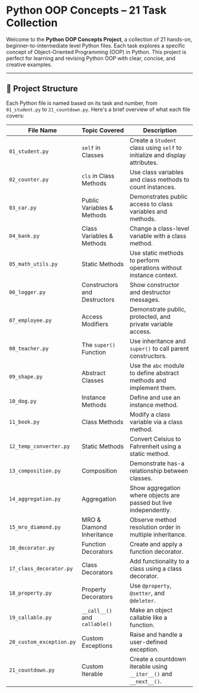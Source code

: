 #  Python OOP Concepts – 21 Task Collection

Welcome to the **Python OOP Concepts Project**, a collection of 21 hands-on, beginner-to-intermediate level Python files. Each task explores a specific concept of Object-Oriented Programming (OOP) in Python. This project is perfect for learning and revising Python OOP with clear, concise, and creative examples.

---

## 📂 Project Structure

Each Python file is named based on its task and number, from `01_student.py` to `21_countdown.py`. Here's a brief overview of what each file covers:

| File Name              | Topic Covered                          | Description                                                                 |
|------------------------|----------------------------------------|-----------------------------------------------------------------------------|
| `01_student.py`        | `self` in Classes                      | Create a `Student` class using `self` to initialize and display attributes. |
| `02_counter.py`        | `cls` in Class Methods                 | Use class variables and class methods to count instances.                   |
| `03_car.py`            | Public Variables & Methods             | Demonstrates public access to class variables and methods.                  |
| `04_bank.py`           | Class Variables & Methods              | Change a class-level variable with a class method.                          |
| `05_math_utils.py`     | Static Methods                         | Use static methods to perform operations without instance context.          |
| `06_logger.py`         | Constructors and Destructors           | Show constructor and destructor messages.                                   |
| `07_employee.py`       | Access Modifiers                       | Demonstrate public, protected, and private variable access.                 |
| `08_teacher.py`        | The `super()` Function                 | Use inheritance and `super()` to call parent constructors.                  |
| `09_shape.py`          | Abstract Classes                       | Use the `abc` module to define abstract methods and implement them.         |
| `10_dog.py`            | Instance Methods                       | Define and use an instance method.                                          |
| `11_book.py`           | Class Methods                          | Modify a class variable via a class method.                                 |
| `12_temp_converter.py` | Static Methods                         | Convert Celsius to Fahrenheit using a static method.                        |
| `13_composition.py`    | Composition                            | Demonstrate has-a relationship between classes.                             |
| `14_aggregation.py`    | Aggregation                            | Show aggregation where objects are passed but live independently.           |
| `15_mro_diamond.py`    | MRO & Diamond Inheritance              | Observe method resolution order in multiple inheritance.                    |
| `16_decorator.py`      | Function Decorators                    | Create and apply a function decorator.                                      |
| `17_class_decorator.py`| Class Decorators                       | Add functionality to a class using a class decorator.                       |
| `18_property.py`       | Property Decorators                    | Use `@property`, `@setter`, and `@deleter`.                                 |
| `19_callable.py`       | `__call__()` and `callable()`          | Make an object callable like a function.                                    |
| `20_custom_exception.py`| Custom Exceptions                     | Raise and handle a user-defined exception.                                  |
| `21_countdown.py`      | Custom Iterable                        | Create a countdown iterable using `__iter__()` and `__next__()`.            |


